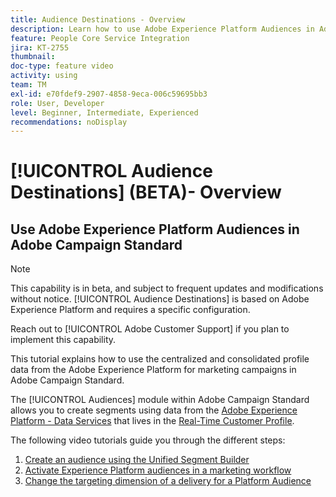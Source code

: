 ```yaml
---
title: Audience Destinations - Overview
description: Learn how to use Adobe Experience Platform Audiences in Adobe Campaign Standard
feature: People Core Service Integration
jira: KT-2755
thumbnail: 
doc-type: feature video
activity: using
team: TM
exl-id: e70fdef9-2907-4858-9eca-006c59695bb3
role: User, Developer
level: Beginner, Intermediate, Experienced
recommendations: noDisplay
---
```

# [!UICONTROL Audience Destinations] (BETA)- Overview

## Use Adobe Experience Platform Audiences in Adobe Campaign Standard

>[!NOTE]
>
>This capability is in beta, and subject to frequent updates and modifications without notice. [!UICONTROL Audience Destinations] is based on Adobe Experience Platform and requires a specific configuration.
>
>Reach out to [!UICONTROL Adobe Customer Support] if you plan to implement this capability.
>

This tutorial explains how to use the centralized and consolidated profile data from the Adobe Experience Platform for marketing campaigns in Adobe Campaign Standard.

The [!UICONTROL Audiences] module within Adobe Campaign Standard  allows you to create segments using data from the [Adobe Experience Platform - Data Services](https://developer.adobe.com/apis/experienceplatform/home/services.html) that lives in the [Real-Time Customer Profile](https://experienceleague.adobe.com/docs/platform-learn/tutorials/profiles/understanding-the-real-time-customer-profile.html?lang=en).

The following video tutorials guide you through the different steps:

1. [Create an audience using the Unified Segment Builder](/help/profiles-and-audiences/audience-destinations/creating-audiences-using-segment-builder.md)
2. [Activate Experience Platform audiences in a marketing workflow](/help/profiles-and-audiences/audience-destinations/activating-aep-audiences.md)
3. [Change the targeting dimension of a delivery for a Platform Audience](/help/profiles-and-audiences/audience-destinations/changing-targeting-dimension.md)
